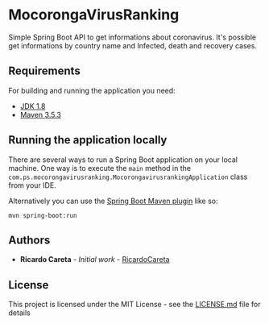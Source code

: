 # MocorongaVirusRanking

Simple Spring Boot API to get informations about coronavirus.
It's possible get informations by country name and Infected, death and recovery cases.

## Requirements

For building and running the application you need:

- [JDK 1.8](http://www.oracle.com/technetwork/java/javase/downloads/jdk8-downloads-2133151.html)
- [Maven 3.5.3](https://maven.apache.org)

## Running the application locally

There are several ways to run a Spring Boot application on your local machine. One way is to execute the `main` method in the `com.ps.mocorongavirusranking.MocorongavirusrankingApplication` class from your IDE.

Alternatively you can use the [Spring Boot Maven plugin](https://docs.spring.io/spring-boot/docs/current/reference/html/build-tool-plugins-maven-plugin.html) like so:

```shell
mvn spring-boot:run
```

## Authors

* **Ricardo Careta** - *Initial work* - [RicardoCareta](https://github.com/RicardoCareta)
## License

This project is licensed under the MIT License - see the [LICENSE.md](LICENSE.md) file for details
